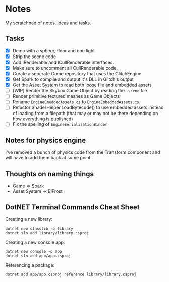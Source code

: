 # Notes

My scratchpad of notes, ideas and tasks.

## Tasks

- [x] Demo with a sphere, floor and one light
- [x] Strip the scene code
- [x] Add IRenderable and ICullRenderable interfaces. 
- [x] Make sure to uncomment all CullRenderable code.
- [x] Create a seperate Game repository that uses the GlitchEngine
- [x] Get Spark to compile and output it's DLL in Glitch's output
- [x] Get the Asset System to read both loose file and embedded assets
- [ ] [WIP] Render the Skybox Game Object by reading the `.scene` file
- [ ] Render primitive textured meshes as Game Objects
- [ ] Rename `EngineEmeddedAssets.cs` to `EngineEmbeddedAssets.cs`
- [ ] Refactor ShaderHelper.LoadBytecode() to use embedded assets instead of loading from a filepath (that may or may not be there depending on how everything is published) 
- [ ] Fix the spelling of `EngineSerializationBinder`

## Notes for physics engine

I've removed a bunch of physics code from the Transform component and will have to add them back at some point.

## Thoughts on naming things

- Game => Spark
- Asset System => BiFrost

## DotNET Terminal Commands Cheat Sheet

Creating a new library:

```
dotnet new classlib -o library
dotnet sln add library/library.csproj
```

Creating a new console app:

```
dotnet new console -o app
dotnet sln add app/app.csproj
```

Referencing a package:

```
dotnet add app/app.csproj reference library/library.csproj
```